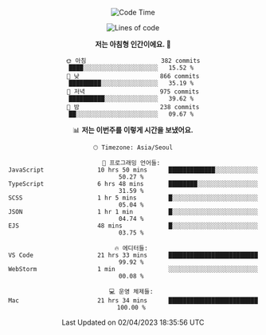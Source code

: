 <div align='center'>
 
<!--START_SECTION:waka-->
![Code Time](http://img.shields.io/badge/Code%20Time-2%2C498%20hrs%207%20mins-blue)

![Lines of code](https://img.shields.io/badge/%EC%A0%80%EB%8A%94%20%EC%97%AC%ED%83%9C%EA%B9%8C%EC%A7%80%20-1.2%20million%20%EC%A4%84%EC%9D%98%20%EC%BD%94%EB%93%9C%EB%A5%BC%20%EC%9E%91%EC%84%B1%ED%96%88%EC%96%B4%EC%9A%94.-blue)

**저는 아침형 인간이에요. 🐤** 

```text
🌞 아침                     382 commits         ████░░░░░░░░░░░░░░░░░░░░░   15.52 % 
🌆 낮　                     866 commits         █████████░░░░░░░░░░░░░░░░   35.19 % 
🌃 저녁                     975 commits         ██████████░░░░░░░░░░░░░░░   39.62 % 
🌙 밤　                     238 commits         ██░░░░░░░░░░░░░░░░░░░░░░░   09.67 % 
```


📊 **저는 이번주를 이렇게 시간을 보냈어요.** 

```text
🕑︎ Timezone: Asia/Seoul

💬 프로그래밍 언어들: 
JavaScript               10 hrs 50 mins      █████████████░░░░░░░░░░░░   50.27 % 
TypeScript               6 hrs 48 mins       ████████░░░░░░░░░░░░░░░░░   31.59 % 
SCSS                     1 hr 5 mins         █░░░░░░░░░░░░░░░░░░░░░░░░   05.04 % 
JSON                     1 hr 1 min          █░░░░░░░░░░░░░░░░░░░░░░░░   04.74 % 
EJS                      48 mins             █░░░░░░░░░░░░░░░░░░░░░░░░   03.75 % 

🔥 에디터들: 
VS Code                  21 hrs 33 mins      █████████████████████████   99.92 % 
WebStorm                 1 min               ░░░░░░░░░░░░░░░░░░░░░░░░░   00.08 % 

💻 운영 체제들: 
Mac                      21 hrs 34 mins      █████████████████████████   100.00 % 
```


 Last Updated on 02/04/2023 18:35:56 UTC
<!--END_SECTION:waka-->
 </div>
<!---
Emewjin/Emewjin is a ✨ special ✨ repository because its `README.md` (this file) appears on your GitHub profile.
You can click the Preview link to take a look at your changes.
--->
